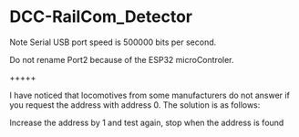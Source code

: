 # DCC-RailCom_Detector
 
Note Serial USB port speed is 500000 bits per second.

Do not rename Port2 because of the ESP32 microControler.

+++++


I have noticed that locomotives from some manufacturers
do not answer if you request the address with address 0.
The solution is as follows:

Increase the address by 1 and test again, stop when the address is found
